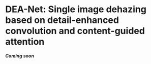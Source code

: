 # DEA-Net: Single image dehazing based on detail-enhanced convolution and content-guided attention
***Coming soon***
